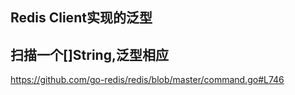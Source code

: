 ## Redis Client实现的泛型

## 扫描一个[]String,泛型相应

 https://github.com/go-redis/redis/blob/master/command.go#L746 